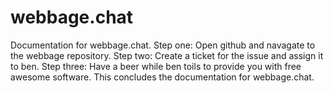 webbage.chat
============
Documentation for webbage.chat.
Step one: Open github and navagate to the webbage repository.
Step two: Create a ticket for the issue and assign it to ben.
Step three: Have a beer while ben toils to provide you with free awesome software.
This concludes the documentation for webbage.chat.
